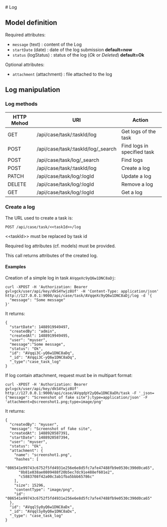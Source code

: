 # Log

## Model definition

Required attributes:
 - `message` (text) : content of the Log
 - `startDate` (date) : date of the log submission **default=now**
 - `status` (logStatus) : status of the log (*Ok* or *Deleted*) **default=Ok**

Optional attributes:
 - `attachment` (attachment) : file attached to the log

## Log manipulation

### Log methods

|HTTP Mehod |URI                                     |Action                                |
|-----------|----------------------------------------|--------------------------------------|
|GET        |/api/case/task/:taskId/log              |Get logs of the task                  |
|POST       |/api/case/task/:taskId/log/_search      |Find logs in specified task           |
|POST       |/api/case/task/log/_search              |Find logs                             |
|POST       |/api/case/task/:taskId/log              |Create a log                          |
|PATCH      |/api/case/task/log/:logId               |Update a log                          |
|DELETE     |/api/case/task/log/:logId               |Remove a log                          |
|GET        |/api/case/task/log/:logId               |Get a log                             |

### Create a log
The URL used to create a task is:
```
POST /api/case/task/<<taskId>>/log
```
\<\<taskId\>\> must be replaced by task id

Required log attributes (cf. models) must be provided.

This call returns attributes of the created log.

#### Examples
Creation of a simple log in task `AVqqeXc9yQ6w1DNC8aDj`:
```
curl -XPOST -H 'Authorization: Bearer gvlvgck/user/api/key/dkS4Ywjz8Uf' -H 'Content-Type: application/json' http://127.0.0.1:9000/api/case/task/AVqqeXc9yQ6w1DNC8aDj/log -d '{
  "message": "Some message"
}'
```
It returns:
```
{
  "startDate": 1488919949497,
  "createdBy": "admin",
  "createdAt": 1488919949495,
  "user": "myuser",
  "message":"Some message",
  "status": "Ok",
  "id": "AVqqi3C-yQ6w1DNC8aDq",
  "_id": "AVqqi3C-yQ6w1DNC8aDq",
  "_type":"case_task_log"
}
```

If log contain attachment, request must be in multipart format:
```
curl -XPOST -H 'Authorization: Bearer gvlvgck/user/api/key/dkS4Ywjz8Uf' http://127.0.0.1:9000/api/case/AVqqdpY2yQ6w1DNC8aDh/task -F '_json={"message": "Screenshot of fake site"};type=application/json' -F 'attachment=@screenshot1.png;type=image/png'
```
It returns:
```
{
  "createdBy": "myuser",
  "message": "Screenshot of fake site",
  "createdAt": 1488920587391,
  "startDate": 1488920587394,
  "user": "myuser",
  "status": "Ok",
  "attachment": {
    "name": "screenshot1.png",
    "hashes": [
      "086541e99743c6752f5fd4931e256e6e8d5fc7afe47488fb9e0530c390d0ca65",
      "8b81e038ae0809488f20b5ec7dc91e488ef601e2",
      "c5883708f42a00c3ab1fba5bbb65786c"
    ],
    "size": 15296,
    "contentType": "image/png",
    "id": "086541e99743c6752f5fd4931e256e6e8d5fc7afe47488fb9e0530c390d0ca65"
  },
  "id": "AVqqlSy0yQ6w1DNC8aDx",
  "_id": "AVqqlSy0yQ6w1DNC8aDx",
  "_type": "case_task_log"
}
```
